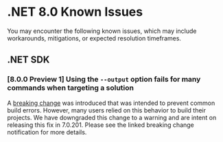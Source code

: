 # .NET 8.0 Known Issues

You may encounter the following known issues, which may include workarounds, mitigations, or expected resolution timeframes.

## .NET SDK
### [8.0.0 Preview 1] Using the `--output` option fails for many commands when targeting a solution

A [breaking change](https://learn.microsoft.com/dotnet/core/compatibility/sdk/7.0/solution-level-output-no-longer-valid) was introduced that was intended to prevent common build errors. However, many users relied on this behavior to build their projects. We have downgraded this change to a warning and are intent on releasing this fix in 7.0.201. Please see the linked breaking change notification for more details.
